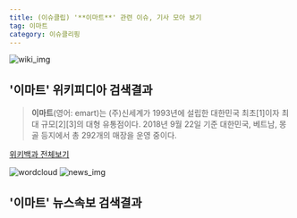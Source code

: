```yaml
---
title: (이슈클립) '**이마트**' 관련 이슈, 기사 모아 보기
tag: 이마트
category: 이슈클리핑
---
```

![wiki_img](https://user-images.githubusercontent.com/42597476/44503234-41136a80-a6d0-11e8-9071-6fc6418eafe4.png)
## **'**이마트**'** 위키피디아 검색결과
>**이마트**(영어: emart)는 (주)신세계가 1993년에 설립한 대한민국 최초[1]이자 최대 규모[2][3]의 대형 유통점이다. 2018년 9월 22일 기준 대한민국, 베트남, 몽골 등지에서 총 292개의 매장을 운영 중이다.

<a href="https://ko.wikipedia.org/wiki/이마트" target="_blank">위키백과 전체보기</a>

![wordcloud](https://s3.ap-northeast-2.amazonaws.com/lyrics101-wordcloud/2018-09-24-1537758967.png)
![news_img](https://user-images.githubusercontent.com/42597476/44507050-1206f400-a6e4-11e8-8d98-7ffbfebb353f.png)
## **'**이마트**'** 뉴스속보 검색결과

